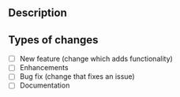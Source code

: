 ## Description

<!-- Describe your changes in detail -->

## Types of changes

<!-- What types of changes does your code introduce? Put an `x` in all the boxes that apply: -->
- [ ] New feature (change which adds functionality)
- [ ] Enhancements
- [ ] Bug fix (change that fixes an issue)
- [ ] Documentation